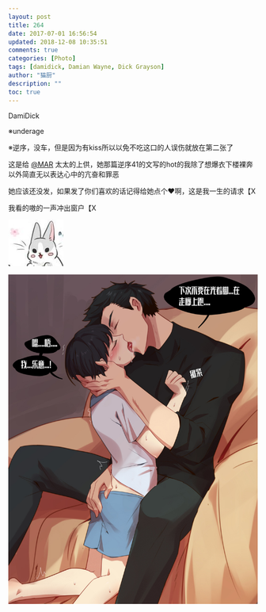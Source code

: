 ```yaml
---
layout: post
title: 264
date: 2017-07-01 16:56:54
updated: 2018-12-08 10:35:51
comments: true
categories: [Photo]
tags: [damidick, Damian Wayne, Dick Grayson]
author: "猫厨"
description: ""
toc: true
---
```


<p>DamiDick</p> 
<p>※underage</p> 
<p>※逆序，没车，但是因为有kiss所以以免不吃这口的人误伤就放在第二张了</p> 
<p>这是给&nbsp;<a loftermentionblogid="2146263" href="http://www.lofter.com/mentionredirect.do?blogId=2146263" target="_blank"  >@MAR</a>&nbsp;太太的上供，她那篇逆序41的文写的hot的我除了想爆衣下楼裸奔以外简直无以表达心中的亢奋和罪恶</p> 
<p>她应该还没发，如果发了你们喜欢的话记得给她点个❤啊，这是我一生的请求【X</p> 
<p>我看的嗷的一声冲出窗户【X</p>

![](https://raw.githubusercontent.com/alicewish/meowchain247/master/img_cVZNdzJtQk9JV2ZVb1hyYXZPNjNHZTRSMWlHU0Mwd2hYa0dIaUZMQjlXZ1F3UG1nZWxOV293PT0.jpg)

![](https://raw.githubusercontent.com/alicewish/meowchain247/master/img_cVZNdzJtQk9JV2ZVb1hyYXZPNjNHVHBWWjdCVTdUYit3V3B2T0lhRTd5ZFB5bzRpdzQ5M0xBPT0.jpg)